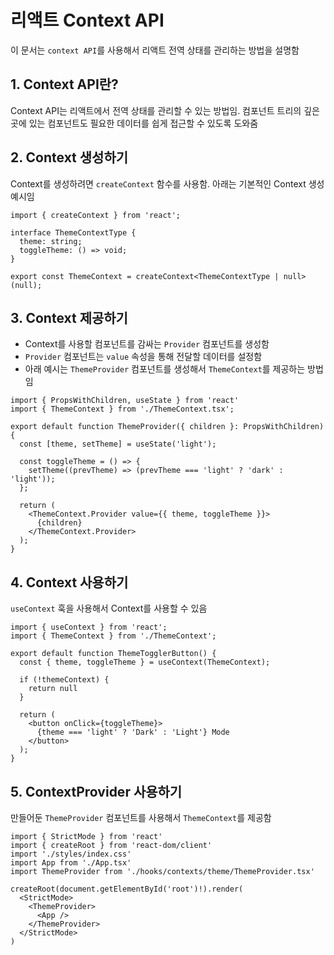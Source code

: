 # 리액트 Context API

이 문서는 `context API`를 사용해서 리액트 전역 상태를 관리하는 방법을 설명함

## 1. Context API란?

Context API는 리액트에서 전역 상태를 관리할 수 있는 방법임. 컴포넌트 트리의 깊은 곳에 있는 컴포넌트도 필요한 데이터를 쉽게 접근할 수 있도록 도와줌

## 2. Context 생성하기

Context를 생성하려면 `createContext` 함수를 사용함. 아래는 기본적인 Context 생성 예시임

```tsx
import { createContext } from 'react';

interface ThemeContextType {
  theme: string;
  toggleTheme: () => void;
}

export const ThemeContext = createContext<ThemeContextType | null>(null);
```

## 3. Context 제공하기

- Context를 사용할 컴포넌트를 감싸는 `Provider` 컴포넌트를 생성함
- `Provider` 컴포넌트는 `value` 속성을 통해 전달할 데이터를 설정함
- 아래 예시는 `ThemeProvider` 컴포넌트를 생성해서 `ThemeContext`를 제공하는 방법임

```tsx
import { PropsWithChildren, useState } from 'react'
import { ThemeContext } from './ThemeContext.tsx';

export default function ThemeProvider({ children }: PropsWithChildren) {
  const [theme, setTheme] = useState('light');

  const toggleTheme = () => {
    setTheme((prevTheme) => (prevTheme === 'light' ? 'dark' : 'light'));
  };

  return (
    <ThemeContext.Provider value={{ theme, toggleTheme }}>
      {children}
    </ThemeContext.Provider>
  );
}
```

## 4. Context 사용하기

`useContext` 훅을 사용해서 Context를 사용할 수 있음

```tsx
import { useContext } from 'react';
import { ThemeContext } from './ThemeContext';

export default function ThemeTogglerButton() {
  const { theme, toggleTheme } = useContext(ThemeContext);
  
  if (!themeContext) {
    return null
  }
  
  return (
    <button onClick={toggleTheme}>
      {theme === 'light' ? 'Dark' : 'Light'} Mode
    </button>
  );
}
```

## 5. ContextProvider 사용하기

만들어둔 `ThemeProvider` 컴포넌트를 사용해서 `ThemeContext`를 제공함

```tsx
import { StrictMode } from 'react'
import { createRoot } from 'react-dom/client'
import './styles/index.css'
import App from './App.tsx'
import ThemeProvider from './hooks/contexts/theme/ThemeProvider.tsx'

createRoot(document.getElementById('root')!).render(
  <StrictMode>
    <ThemeProvider>
      <App />
    </ThemeProvider>
  </StrictMode>
)
```
